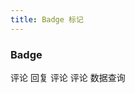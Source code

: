 ```yaml
---
title: Badge 标记
---
```


### Badge

<ml-badge :value="12" class="item">
  <ml-button size="small">评论</ml-button>
</ml-badge>
<ml-badge :value="3" class="item">
  <ml-button size="small">回复</ml-button>
</ml-badge>
<ml-badge value="new" class="item">
  <ml-button size="small">评论</ml-button>
</ml-badge>
<ml-badge :value="200" :max="99" class="item">
  <ml-button size="small">评论</ml-button>
</ml-badge>
<ml-badge is-dot class="item">数据查询</ml-badge>

<style lang="scss">
    .ml-badge {
        margin-right: 40px;
    }
    </style>